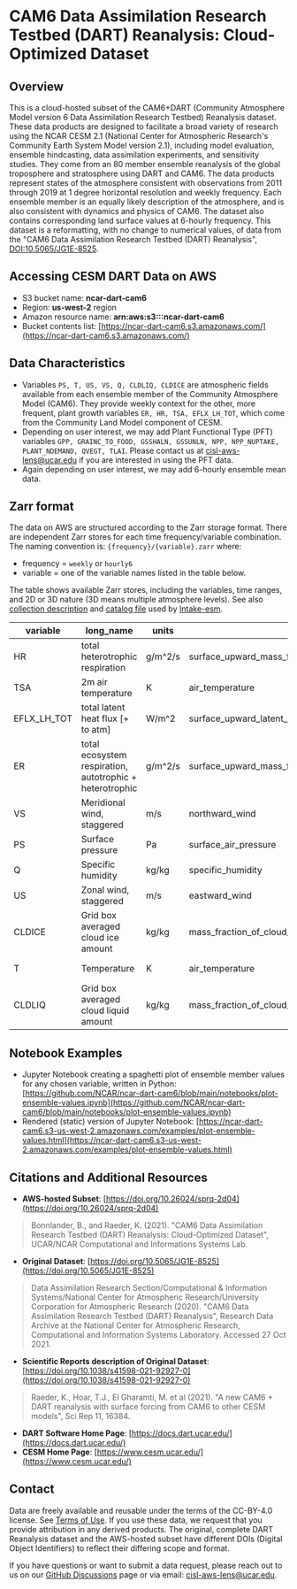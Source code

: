 # CAM6 Data Assimilation Research Testbed (DART) Reanalysis: Cloud-Optimized Dataset


## Overview

This is a cloud-hosted subset of the CAM6+DART (Community Atmosphere Model version 6 Data Assimilation Research Testbed) Reanalysis dataset. These data products are designed to facilitate a broad variety of research using the NCAR CESM 2.1 (National Center for Atmospheric Research's Community Earth System Model version 2.1), including model evaluation, ensemble hindcasting, data assimilation experiments, and sensitivity studies. They come from an 80 member ensemble reanalysis of the global troposphere and stratosphere using DART and CAM6. The data products represent states of the atmosphere consistent with observations from 2011 through 2019 at 1 degree horizontal resolution and weekly frequency. Each ensemble member is an equally likely description of the atmosphere, and is also consistent with dynamics and physics of CAM6. The dataset also contains corresponding land surface values at 6-hourly frequency.  This dataset is a reformatting, with no change to numerical values, of data from the "CAM6 Data Assimilation Research Testbed (DART) Reanalysis", [DOI:10.5065/JG1E-8525](https://doi.org/10.5065/JG1E-8525).

## Accessing CESM DART Data on AWS

- S3 bucket name: **ncar-dart-cam6**
- Region: **us-west-2** region
- Amazon resource name: **arn:aws:s3:::ncar-dart-cam6**
- Bucket contents list: [https://ncar-dart-cam6.s3.amazonaws.com/](https://ncar-dart-cam6.s3.amazonaws.com/)

## Data Characteristics

- Variables `PS, T, US, VS, Q, CLDLIQ, CLDICE` are atmospheric fields available from each ensemble member of the Community Atmosphere Model (CAM6).  They provide weekly context for the other, more frequent, plant growth variables `ER, HR, TSA, EFLX_LH_TOT`, which come from the Community Land Model component of CESM.
- Depending on user interest, we may add Plant Functional Type (PFT) variables 
`GPP, GRAINC_TO_FOOD, GSSHALN, GSSUNLN, NPP, NPP_NUPTAKE, PLANT_NDEMAND, QVEGT, TLAI`. Please contact us at [cisl-aws-lens@ucar.edu](mailto:cisl-aws-lens@ucar.edu) if you are interested in using the PFT data.
- Again depending on user interest, we may add 6-hourly ensemble mean data.

## Zarr format

The data on AWS are structured according to the Zarr storage format. There are independent Zarr stores for each time frequency/variable combination. The naming convention is: `{frequency}/{variable}.zarr` where:

- frequency = `weekly` or `hourly6`
- variable = one of the variable names listed in the table below.

The table shows available Zarr stores, including the variables, time ranges, and 2D or 3D nature (3D means multiple atmosphere levels). See also [collection description](https://ncar-dart-cam6.s3-us-west-2.amazonaws.com/catalogs/aws-dart-cam6.json) and [catalog file](https://ncar-dart-cam6.s3-us-west-2.amazonaws.com/catalogs/aws-dart-cam6.csv) used by [Intake-esm](https://intake-esm.readthedocs.io/).

|variable|long_name|units|standard_name|vertical_levels|component|spatial_domain|start_time|end_time|frequency|path|
|--------|---------|-----|-------------|---------------|---------|--------------|----------|--------|---------|----|
|HR|total heterotrophic respiration|g/m^2/s|surface_upward_mass_flux_of_carbon_dioxide_expressed_as_carbon_due_to_heterotrophic_respiration|1|lnd|global|2012-01-01T06:00:00|2019-12-31T18:00:00|hourly6|s3://ncar-dart-cam6/hourly6/HR.zarr|
|TSA|2m air temperature|K|air_temperature|1|lnd|global|2012-01-01T06:00:00|2019-12-31T18:00:00|hourly6|s3://ncar-dart-cam6/hourly6/TSA.zarr|
|EFLX_LH_TOT|total latent heat flux [+ to atm]|W/m^2|surface_upward_latent_heat_flux|1|lnd|global|2012-01-01T06:00:00|2019-12-31T18:00:00|hourly6|s3://ncar-dart-cam6/hourly6/EFLX_LH_TOT.zarr|
|ER|total ecosystem respiration, autotrophic + heterotrophic|g/m^2/s|surface_upward_mass_flux_of_carbon_dioxide_expressed_as_carbon_due_to_total_ecosystem_respiration|1|lnd|global|2012-01-01T06:00:00|2019-12-31T18:00:00|hourly6|s3://ncar-dart-cam6/hourly6/ER.zarr|
|VS|Meridional wind, staggered|m/s|northward_wind|32|atm|global|2011-01-03T00:00:00|2019-12-30T00:00:00|weekly|s3://ncar-dart-cam6/weekly/VS.zarr|
|PS|Surface pressure|Pa|surface_air_pressure|1|atm|global|2011-01-03T00:00:00|2019-12-30T00:00:00|weekly|s3://ncar-dart-cam6/weekly/PS.zarr|
|Q|Specific humidity|kg/kg|specific_humidity|32|atm|global|2011-01-03T00:00:00|2019-12-30T00:00:00|weekly|s3://ncar-dart-cam6/weekly/Q.zarr|
|US|Zonal wind, staggered|m/s|eastward_wind|32|atm|global|2011-01-03T00:00:00|2019-12-30T00:00:00|weekly|s3://ncar-dart-cam6/weekly/US.zarr|
|CLDICE|Grid box averaged cloud ice amount|kg/kg|mass_fraction_of_cloud_ice_in_air|32|atm|global|2011-01-03T00:00:00|2019-12-30T00:00:00|weekly|s3://ncar-dart-cam6/weekly/CLDICE.zarr|
|T|Temperature|K|air_temperature|32|atm|global|2011-01-03T00:00:00|2019-12-30T00:00:00|weekly|s3://ncar-dart-cam6/weekly/T.zarr|
|CLDLIQ|Grid box averaged cloud liquid amount|kg/kg|mass_fraction_of_cloud_liquid_water_in_air|32|atm|global|2011-01-03T00:00:00|2019-12-30T00:00:00|weekly|s3://ncar-dart-cam6/weekly/CLDLIQ.zarr|

## Notebook Examples

- Jupyter Notebook creating a spaghetti plot of ensemble member values for any chosen variable, written in Python:  
  [https://github.com/NCAR/ncar-dart-cam6/blob/main/notebooks/plot-ensemble-values.ipynb](https://github.com/NCAR/ncar-dart-cam6/blob/main/notebooks/plot-ensemble-values.ipynb)
- Rendered (static) version of Jupyter Notebook:  [https://ncar-dart-cam6.s3-us-west-2.amazonaws.com/examples/plot-ensemble-values.html](https://ncar-dart-cam6.s3-us-west-2.amazonaws.com/examples/plot-ensemble-values.html)

## Citations and Additional Resources

- **AWS-hosted Subset**: [https://doi.org/10.26024/sprq-2d04](https://doi.org/10.26024/sprq-2d04)  
> Bonnlander, B., and Raeder, K. (2021). "CAM6 Data Assimilation Research Testbed (DART) Reanalysis: Cloud-Optimized Dataset", UCAR/NCAR Computational and Informations Systems Lab.
- **Original Dataset**: [https://doi.org/10.5065/JG1E-8525](https://doi.org/10.5065/JG1E-8525)  
> Data Assimilation Research Section/Computational & Information Systems/National Center for Atmospheric Research/University Corporation for Atmospheric Research (2020). "CAM6 Data Assimilation Research Testbed (DART) Reanalysis", Research Data Archive at the National Center for Atmospheric Research, Computational and Information Systems Laboratory. Accessed 27 Oct 2021.
- **Scientific Reports description of Original Dataset**: [https://doi.org/10.1038/s41598-021-92927-0](https://doi.org/10.1038/s41598-021-92927-0)  
> Raeder, K., Hoar, T.J., El Gharamti, M. et al (2021). "A new CAM6 + DART reanalysis with surface forcing from CAM6 to other CESM models", Sci Rep 11, 16384.
- **DART Software Home Page**: [https://docs.dart.ucar.edu/](https://docs.dart.ucar.edu/)
- **CESM Home Page**: [https://www.cesm.ucar.edu/](https://www.cesm.ucar.edu/)

## Contact

Data are freely available and reusable under the terms of the CC-BY-4.0 license. See [Terms of Use](https://www.ucar.edu/terms-of-use/data). If you use these data, we request that you provide attribution in any derived products. The original, complete DART Reanalysis dataset and the AWS-hosted subset have different DOIs (Digital Object Identifiers) to reflect their differing scope and format.

If you have questions or want to submit a data request, please reach out to us on our [GitHub Discussions](https://github.com/NCAR/ncar-dart-cam6/issues) page or via email: [cisl-aws-lens@ucar.edu](mailto:cisl-aws-lens@ucar.edu).
